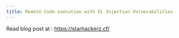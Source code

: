```yaml
---
title: Remote Code execution with EL Injection Vulnerabilities
---
```


Read blog post at : https://starhackerz.cf/
